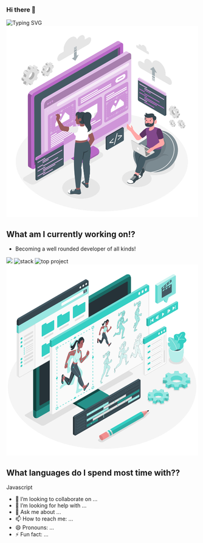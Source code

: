 ### Hi there 👋

<img src="https://readme-typing-svg.demolab.com?font=Cinzel&size=50&duration=2500&pause=1000&color=FFF&multiline=true&width=1000&height=200&lines=Hi!+My+name+is+Ryan+Large%2C+;and+Welcome+to+my+Github+profile!!" alt="Typing SVG" />

<img src="./assets/WebsiteCreator-amico.svg" alt="Cool Photo" />

## What am I currently working on!?
* Becoming a well rounded developer of all kinds! 

<img src="https://img.shields.io/badge/Role-Software Engineer-0000ff" />
<img src="https://img.shields.io/badge/Stack-MERN-0000ff" alt="stack"/>
<img src="https://img.shields.io/badge/Top Project-Dev Commerce-0000ff" alt="top project"/>

<img src="./assets/web.svg" alt="web" />

## What languages do I spend most time with?? 

Javascript 
- 👯 I’m looking to collaborate on ...
- 🤔 I’m looking for help with ...
- 💬 Ask me about ...
- 📫 How to reach me: ...
- 😄 Pronouns: ...
- ⚡ Fun fact: ...
